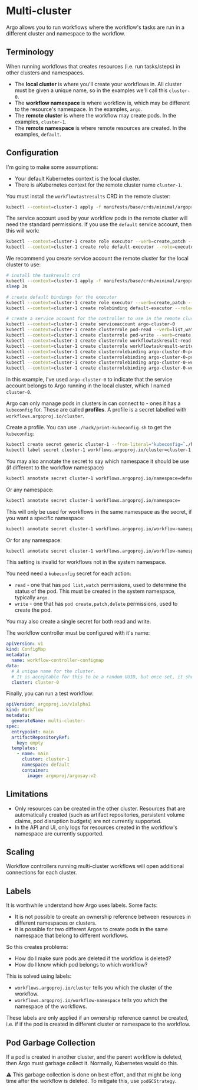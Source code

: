 # Multi-cluster

Argo allows you to run workflows where the workflow's tasks are run in a different cluster and namespace to the
workflow.

## Terminology

When running workflows that creates resources (i.e. run tasks/steps) in other clusters and namespaces.

* The **local cluster** is where you'll create your workflows in. All cluster must be given a unique name, so in the
  examples we'll call this `cluster-0`.
* The **workflow namespace** is where workflow is, which may be different to the resource's namespace. In the
  examples, `argo`.
* The **remote cluster** is where the workflow may create pods. In the examples, `cluster-1`.
* The **remote namespace** is where remote resources are created. In the examples, `default`.

## Configuration

I'm going to make some assumptions:

* Your default Kubernetes context is the local cluster.
* There is aKubernetes context for the remote cluster name `cluster-1`.

You must install the `workflowtastresults` CRD in the remote cluster:

```bash
kubectl --context=cluster-1 apply -f manifests/base/crds/minimal/argoproj.io_workflowtaskresults.yaml
```

The service account used by your workflow pods in the remote cluster will need the standard permissions. If you use
the `default` service account, then this will work:

```bash
kubectl --context=cluster-1 create role executor --verb=create,patch --resource=workflowtaskresults.argoproj.io
kubectl --context=cluster-1 create role default-executor --role=executor --user=system:serviceaccount:default:default
```

We recommend you create service account the remote cluster for the local cluster to use:

<!-- this block of code is replicated in Makefile, if you change it here, copy it there -->

```bash
# install the taskresult crd
kubectl --context=cluster-1 apply -f manifests/base/crds/minimal/argoproj.io_workflowtaskresults.yaml
sleep 3s

# create default bindings for the executor
kubectl --context=cluster-1 create role executor --verb=create,patch --resource=workflowtaskresults.argoproj.io
kubectl --context=cluster-1 create rolebinding default-executor --role=executor --user=system:serviceaccount:default:default

# create a service account for the controller to use in the remote cluster
kubectl --context=cluster-1 create serviceaccount argo-cluster-0
kubectl --context=cluster-1 create clusterrole pod-read --verb=list,watch --resource=pods
kubectl --context=cluster-1 create clusterrole pod-write --verb=create,patch,delete --resource=pods,pods/exec
kubectl --context=cluster-1 create clusterrole workflowtaskresult-read --verb=list,watch --resource=workflowtaskresults.argoproj.io
kubectl --context=cluster-1 create clusterrole workflowtaskresult-write --verb=deletecollection --resource=workflowtaskresults.argoproj.io
kubectl --context=cluster-1 create clusterrolebinding argo-cluster-0-pod-read --clusterrole=pod-read --user=system:serviceaccount:default:argo-cluster-0
kubectl --context=cluster-1 create clusterrolebinding argo-cluster-0-pod-write --clusterrole=pod-write --user=system:serviceaccount:default:argo-cluster-0
kubectl --context=cluster-1 create clusterrolebinding argo-cluster-0-workflowtaskresult-read --clusterrole=workflowtaskresult-read --user=system:serviceaccount:default:argo-cluster-0
kubectl --context=cluster-1 create clusterrolebinding argo-cluster-0-workflowtaskresult-write --clusterrole=workflowtaskresult-write --user=system:serviceaccount:default:argo-cluster-0
```

In this example, I've used `argo-cluster-0` to indicate that the service account belongs to Argo running in the local
cluster, which I named `cluster-0`.

Argo can only manage pods in clusters in can connect to - ones it has a `kubeconfig` for. These are called **profiles**.
A profile is a secret labelled with `workflows.argoproj.io/cluster`.

Create a profile. You can use `./hack/print-kubeconfig.sh` to get the `kubeconfig`:

```bash
kubectl create secret generic cluster-1 --from-literal="kubeconfig=`./hack/print-kubeconfig.sh cluster-1 default argo-cluster-0`"
kubectl label secret cluster-1 workflows.argoproj.io/cluster=cluster-1
```

You may also annotate the secret to say which namespace it should be use (if different to the workflow namespace)

```bash
kubectl annotate secret cluster-1 workflows.argoproj.io/namespace=default
```

Or any namespace:

```bash
kubectl annotate secret cluster-1 workflows.argoproj.io/namespace=
```

This will only be used for workflows in the same namespace as the secret, if you want a specific namespace:

```bash
kubectl annotate secret cluster-1 workflows.argoproj.io/workflow-namespace=default
```

Or for any namespace:

```bash
kubectl annotate secret cluster-1 workflows.argoproj.io/workflow-namespace=
```

This setting is invalid for workflows not in the system namespace.

You need need a `kubeconfig` secret for each action:

* `read` - one that has `pod list,watch` permissions, used to determine the status of the pod. This must be created in
  the system namespace, typically `argo`.
* `write` - one that has `pod create,patch,delete` permissions, used to create the pod.

You may also create a single secret for both read and write.

The workflow controller must be configured with it's name:

```yaml
apiVersion: v1
kind: ConfigMap
metadata:
  name: workflow-controller-configmap
data:
  # A unique name for the cluster.
  # It is acceptable for this to be a random UUID, but once set, it should not be changed.
  cluster: cluster-0
```

Finally, you can run a test workflow:

```yaml
apiVersion: argoproj.io/v1alpha1
kind: Workflow
metadata:
  generateName: multi-cluster-
spec:
  entrypoint: main
  artifactRepositoryRef:
    key: empty
  templates:
    - name: main
      cluster: cluster-1
      namespace: default
      container:
        image: argoproj/argosay:v2
```

## Limitations

* Only resources can be created in the other cluster. Resources that are automatically created (such as artifact
  repositories, persistent volume claims, pod disruption budgets) are not currently supported.
* In the API and UI, only logs for resources created in the workflow's namespace are currently supported.

## Scaling

Workflow controllers running multi-cluster workflows will open additional connections for each cluster.

## Labels

It is worthwhile understand how Argo uses labels. Some facts:

* It is not possible to create an ownership reference between resources in different namespaces or clusters.
* It is possible for two different Argos to create pods in the same namespace that belong to different workflows.

So this creates problems:

* How do I make sure pods are deleted if the workflow is deleted?
* How do I know which pod belongs to which workflow?

This is solved using labels:

* `workflows.argoproj.io/cluster` tells you which the cluster of the workflow.
* `workflows.argoproj.io/workflow-namespace` tells you which the namespace of the workflows.

These labels are only applied if an ownership reference cannot be created, i.e. if if the pod is created in different
cluster or namespace to the workflow.

## Pod Garbage Collection

If a pod is created in another cluster, and the parent workflow is deleted, then Argo must garbage collect it. Normally,
Kubernetes would do this.

⚠️ This garbage collection is done on best effort, and that might be long time after the workflow is deleted. To
mitigate this, use `podGCStrategy`.

